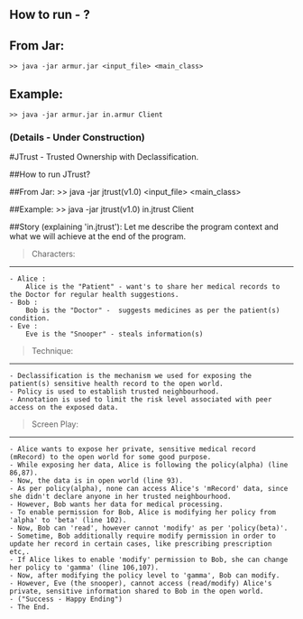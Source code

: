 ##

## How to run - ?

## From Jar:
	>> java -jar armur.jar <input_file> <main_class>
	
## Example:
	>> java -jar armur.jar in.armur Client
  
### (Details - Under Construction)

#JTrust - Trusted Ownership with Declassification.

##How to run JTrust?

##From Jar: >> java -jar jtrust(v1.0) <input_file> <main_class>

##Example: >> java -jar jtrust(v1.0) in.jtrust Client

##Story (explaining 'in.jtrust'): Let me describe the program context and what we will achieve at the end of the program.

> Characters:
  -----------
	- Alice : 
		Alice is the "Patient" - want's to share her medical records to the Doctor for regular health suggestions.
	- Bob :
		Bob is the "Doctor" -  suggests medicines as per the patient(s) condition.
	- Eve :
		Eve is the "Snooper" - steals information(s) 
	
> Technique:
  ----------
	- Declassification is the mechanism we used for exposing the patient(s) sensitive health record to the open world.
	- Policy is used to establish trusted neighbourhood.
	- Annotation is used to limit the risk level associated with peer access on the exposed data.
	
> Screen Play:
  ------------
	- Alice wants to expose her private, sensitive medical record (mRecord) to the open world for some good purpose.
	- While exposing her data, Alice is following the policy(alpha) (line 86,87).
	- Now, the data is in open world (line 93).
	- As per policy(alpha), none can access Alice's 'mRecord' data, since she didn't declare anyone in her trusted neighbourhood.
	- However, Bob wants her data for medical processing.
	- To enable permission for Bob, Alice is modifying her policy from 'alpha' to 'beta' (line 102).
	- Now, Bob can 'read', however cannot 'modify' as per 'policy(beta)'.
	- Sometime, Bob additionally require modify permission in order to update her record in certain cases, like prescribing prescription etc,.
	- If Alice likes to enable 'modify' permission to Bob, she can change her policy to 'gamma' (line 106,107).
	- Now, after modifying the policy level to 'gamma', Bob can modify.
	- However, Eve (the snooper), cannot access (read/modify) Alice's private, sensitive information shared to Bob in the open world. 
	- ("Success - Happy Ending")
	- The End.
